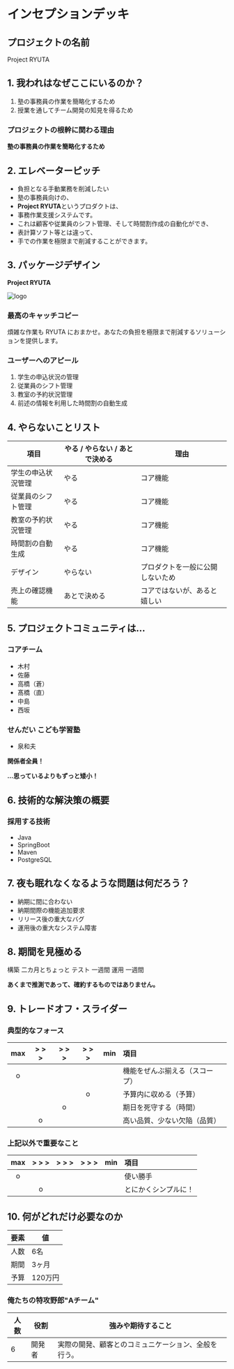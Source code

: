 # インセプションデッキ

## プロジェクトの名前

Project RYUTA

<div style="page-break-before:always">
</div>

## 1\. 我われはなぜここにいるのか？

1. 塾の事務員の作業を簡略化するため
2. 授業を通してチーム開発の知見を得るため

### プロジェクトの根幹に関わる理由

**塾の事務員の作業を簡略化するため**

<div style="page-break-before:always">
</div>

## 2\. エレベーターピッチ

- 負担となる手動業務を削減したい
- 塾の事務員向けの、
- **Project RYUTA**というプロダクトは、
- 事務作業支援システムです。
- これは顧客や従業員のシフト管理、そして時間割作成の自動化ができ、
- 表計算ソフト等とは違って、
- 手での作業を極限まで削減することができます。

<div style="page-break-before:always">
</div>

## 3\. パッケージデザイン

**Project RYUTA**

![logo](https://user-images.githubusercontent.com/83932748/124062039-ff53c280-da6a-11eb-9a41-f5dcbeb4d76c.png)

### 最高のキャッチコピー

煩雑な作業も RYUTA におまかせ。あなたの負担を極限まで削減するソリューションを提供します。

### ユーザーへのアピール

1. 学生の申込状況の管理
2. 従業員のシフト管理
3. 教室の予約状況管理
4. 前述の情報を利用した時間割の自動生成

<div style="page-break-before:always">
</div>

## 4\. やらないことリスト

項目     | やる / やらない / あとで決める | 理由
-------- | ----------------------------- | --------------
学生の申込状況管理   | やる                 | コア機能
従業員のシフト管理  | やる                  | コア機能
教室の予約状況管理  | やる                  | コア機能
時間割の自動生成    | やる                  | コア機能
デザイン | やらない               | プロダクトを一般に公開しないため
売上の確認機能 | あとで決める             | コアではないが、あると嬉しい

<div style="page-break-before:always">
</div>

## 5\. プロジェクトコミュニティは...

### コアチーム

- 木村
- 佐藤
- 高橋（蒼）
- 髙橋（直）
- 中島
- 西坂

### せんだい こども学習塾

- 泉和夫

**関係者全員！**

**...思っているよりもずっと矮小！**

<div style="page-break-before:always">
</div>

## 6\. 技術的な解決策の概要

### 採用する技術

- Java
- SpringBoot
- Maven
- PostgreSQL

<div style="page-break-before:always">
</div>

## 7\. 夜も眠れなくなるような問題は何だろう？

- 納期に間に合わない
- 納期間際の機能追加要求
- リリース後の重大なバグ
- 運用後の重大なシステム障害

<div style="page-break-before:always">
</div>

## 8\. 期間を見極める

構築 二カ月とちょっと テスト 一週間 運用 一週間

**あくまで推測であって、確約するものではありません。**

<div style="page-break-before:always">
</div>

## 9\. トレードオフ・スライダー

### 典型的なフォース

|  max  |  > > >  |  > > >  |  > > >  |  min  | 項目                       |
| :---: | :---: | :---: | :---: | :---: | :------------------------ |
|   o   |       |       |       |       |  機能をぜんぶ揃える（スコープ）|
|       |       |       |   o   |       |  予算内に収める（予算）       |
|       |       |   o   |       |       |  期日を死守する（時間）       |
|       |   o   |       |       |       |  高い品質、少ない欠陥（品質）  |

### 上記以外で重要なこと

|  max  |  > > >  |  > > >  |  > > >  |  min  | 項目                       |
| :---: | :---: | :---: | :---: | :---: | :------------------------ |
|   o   |       |       |       |       |  使い勝手                   |
|       |   o   |       |       |       |  とにかくシンプルに！         |

<div style="page-break-before:always">
</div>

## 10\. 何がどれだけ必要なのか

要素 | 値
--- | -----
人数 | 6名
期間 | 3ヶ月
予算 | 120万円

### 俺たちの特攻野郎"Aチーム"

人数  | 役割     | 強みや期待すること
---- | ------- | ---------------------------------------------------------
6    | 開発者    | 実際の開発、顧客とのコミュニケーション、全般を行う。
